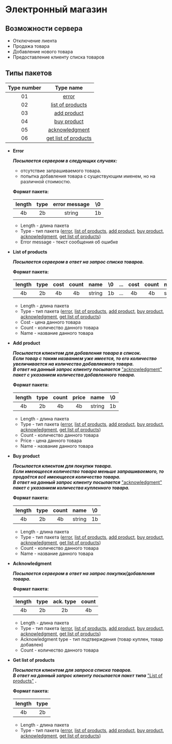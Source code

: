 # Электронный магазин

## Возможности сервера 

* Отключение лиента
* Продажа товара
* Добавление нового товара
* Предоставление клиенту списка товаров

## Типы пакетов

  |Type number|  Type name                                    |
  |:---------:|:---------------------------------------------:|
  | 01        | [error](#a_error)                             |
  | 02        | [list of products](#a_list_of_products)       |
  | 03        | [add product](#a_add_product)                 |
  | 04        | [buy product](#a_buy_product)                 |
  | 05        | [acknowledgment](#a_acknowledgment)           |
  | 06        |[get list of products](#a_get_list_of_products)|
  
* <a name="a_error">**Error**</a>

  ***Посылается сервером в следующих случаях:***  
  * отсутствие запрашиваемого товара.
  * попытка добавления товара с существующим именем, но на различной стоимостю.
  
  **Формат пакета:**
  
  |length| type | error message| \0 |
  |:----:|:----:|:------------:|:--:|
  |  4b  |  2b  |    string    | 1b |

  * Length - длина пакета
  * Type - тип пакета ([error](#a_error), [list of products](#a_list_of_products), [add product](#a_add_product), [buy product](#a_buy_product), [acknowledgment](#a_acknowledgment), [get list of products](#a_get_list_of_products))
  * Error message - текст сообщения об ошибке
  
* <a name="a_list_of_products">**List of products**</a>

  ***Посылается сервером в ответ на запрос списка товаров.***
  
  **Формат пакета:**  

  | length | type | cost | count | name | \0 |...| cost | count | name | \0 |
  |:------:|:----:|:----:|:-----:|:----:|:--:|:-:|:----:|:-----:|:----:|:--:|
  |   4b   |  2b  |  4b  |   4b  |string| 1b |...|  4b  |   4b  |string| 1b |

  * Length - длина пакета
  * Type - тип пакета ([error](#a_error), [list of products](#a_list_of_products), [add product](#a_add_product), [buy product](#a_buy_product), [acknowledgment](#a_acknowledgment), [get list of products](#a_get_list_of_products))
  * Cost - цена данного товара
  * Count - количество данного товара 
  * Name - название данного товара
  
* <a name="a_add_product">**Add product**</a>

  ***Посылается клиентом для добавления товара в список.***  
  ***Если товар с таким названием уже имеется, то его количество увеличивается на количество добавляемого товара.***  
  ***В ответ на данный запрос клиенту посылается*** ["acknowledgment"](#a_acknowledgment) ***пакет с указанием количества добавленного товара.***
  
  **Формат пакета:**
  
  | length | type |count|price| name |\0 | 
  |:------:|:----:|:---:|:---:|:----:|:-:|
  |   4b   |  2b  |  4b |  4b |string| 1b|

  * Length - длина пакета
  * Type - тип пакета ([error](#a_error), [list of products](#a_list_of_products), [add product](#a_add_product), [buy product](#a_buy_product), [acknowledgment](#a_acknowledgment), [get list of products](#a_get_list_of_products))
  * Count - количество данного товара
  * Price - цена данного товара
  * Name - название данного товара
  
* <a name="a_buy_product">**Buy product**</a>
  
  ***Посылается клиентом для покупки товара.***  
  ***Если имеющееся количество товара меньше запрашиваемого, то продаётся всё имеющееся количество товара.***  
  ***В ответ на данный запрос клиенту посылается*** ["acknowledgment"](#a_acknowledgment) ***пакет с указанием количества купленного товара.***
  
  **Формат пакета:**
  
  | length | type | count | name | \0 | 
  |:------:|:----:|:-----:|:----:|:--:|
  |   4b   |  2b  |   4b  |string| 1b |

  * Length - длина пакета
  * Type - тип пакета ([error](#a_error), [list of products](#a_list_of_products), [add product](#a_add_product), [buy product](#a_buy_product), [acknowledgment](#a_acknowledgment), [get list of products](#a_get_list_of_products))
  * Count - количество данного товара
  * Name - название данного товара
  
* <a name="a_acknowledgment">**Acknowledgment**</a>
  
  ***Посылается сервером в ответ на запрос покупки/добавления товара.***
  
  **Формат пакета:**
  
  | length | type | ack. type | count |
  |:------:|:----:|:---------:|:-----:|
  |   4b   |  2b  |     2b    |   4b  |
  
  * Length - длина пакета
  * Type - тип пакета ([error](#a_error), [list of products](#a_list_of_products), [add product](#a_add_product), [buy product](#a_buy_product), [acknowledgment](#a_acknowledgment), [get list of products](#a_get_list_of_products))
  * Acknowledgment type - тип подтверждения (товар куплен, товар добавлен)
  * Count - количество данного товара
  
* <a name="a_get_list_of_products">**Get list of products**</a>
  
  ***Посылается клиентом для запроса списка товаров.***  
  ***В ответ на данный запрос клиенту посылается пакет типа*** ["List of products"](#a_list_of_products) ***.***
  
  **Формат пакета:**
  
  | length | type |
  |:------:|:----:|
  |   4b   |  2b  |
  
  * Length - длина пакета
  * Type - тип пакета ([error](#a_error), [list of products](#a_list_of_products), [add product](#a_add_product), [buy product](#a_buy_product), [acknowledgment](#a_acknowledgment), [get list of products](#a_get_list_of_products))
  
